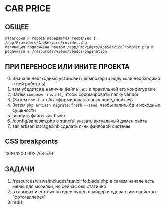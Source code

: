 # CAR PRICE

## ОБЩЕЕ
```
категории и города передаются глобально в /app/Providers/AppServiceProvider.php
пагинация подключена паетом /app/Providers/AppServiceProvider.php и редачится в /resources/views/vendor/pagination
```

## ПРИ ПЕРЕНОСЕ ИЛИ ИНИТЕ ПРОЕКТА
0. Вначале необходимо установить композер (и ноду если необходимо с ней работать)
1. тем убедится в наличии файла `.env` и правильной его конфигураии
2. Затем `composer install`, чтобы сформировать папку vendor
3. (Затем `npm i`, чтобы сформировать папку node_modules)
4. Затем `php artisan migrate:fresh --seed`, чтобы залить бд и исходные сущьности
5. вернуть файлы как было
6. /config/sanctum.php в stateful указать актуальный домен сайта
7. sail artisan storage:link сделать линк файловой системы

## CSS breakpoints
1330 1200 992 768 576

## ЗАДАЧИ
1. /resources/views/includes/staticInfo.blade.php в самом начале есть меню для мобилки, но сейчас оно статично
2. в отзывах и статьях по идее нужен слайдер и сделать им свойство "фотогаллерея"
3. redis
